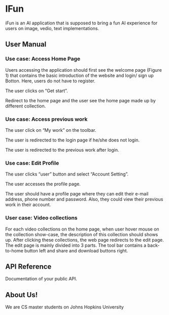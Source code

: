# IFun

iFun is an AI application that is supposed to bring a fun AI experience for users on image, vedio, text implementations.

## User Manual

### Use case: Access Home Page
Users accessing the application should first see the welcome page (Figure 1) that contains the basic introduction of the website and login/ sign up Botton. Here, users do not have to register. 

The user clicks on “Get start”.

Redirect to the home page and the user see the home page made up by different collection.

### Use case: Access previous work
The user click on “My work” on the toolbar.

The user is redirected to the login page if he/she does not login.

The user is redirected to the previous work after login.

### Use case: Edit Profile
The user clicks “user” button and select “Account Setting”.

The user accesses the profile page.

The user should have a profile page where they can edit their e-mail address, phone number and password. Also, they could view their previous work in their account.

### User case: Video collections
For each video collections on the home page, when user hover mouse on the collection show-case, the description of this collection should shows up. After clicking these collections, the web page redirects to the edit page. The edit page is mainly divided into 3 parts. The tool bar contains a back-to-home button left and  share and download buttons right. 

 

## API Reference

Documentation of your public API.

## About Us!

We are CS master students on Johns Hopkins University  
